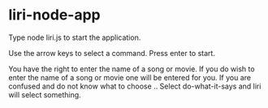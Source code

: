 # liri-node-app

Type node liri.js to start the application.

Use the arrow keys to select a command.
Press enter to start.

You have the right to enter the name of a song or movie.
If you do wish to enter the name of a song or movie one will be entered for you.
If you are confused and do not know what to choose ..
  Select do-what-it-says and liri will select something.
  
